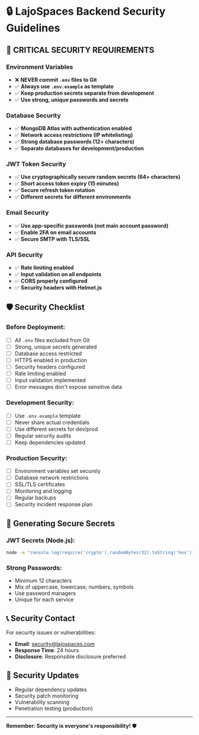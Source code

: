 # 🔒 LajoSpaces Backend Security Guidelines

## 🚨 **CRITICAL SECURITY REQUIREMENTS**

### **Environment Variables**
- ❌ **NEVER commit `.env` files to Git**
- ✅ **Always use `.env.example` as template**
- ✅ **Keep production secrets separate from development**
- ✅ **Use strong, unique passwords and secrets**

### **Database Security**
- ✅ **MongoDB Atlas with authentication enabled**
- ✅ **Network access restrictions (IP whitelisting)**
- ✅ **Strong database passwords (12+ characters)**
- ✅ **Separate databases for development/production**

### **JWT Token Security**
- ✅ **Use cryptographically secure random secrets (64+ characters)**
- ✅ **Short access token expiry (15 minutes)**
- ✅ **Secure refresh token rotation**
- ✅ **Different secrets for different environments**

### **Email Security**
- ✅ **Use app-specific passwords (not main account password)**
- ✅ **Enable 2FA on email accounts**
- ✅ **Secure SMTP with TLS/SSL**

### **API Security**
- ✅ **Rate limiting enabled**
- ✅ **Input validation on all endpoints**
- ✅ **CORS properly configured**
- ✅ **Security headers with Helmet.js**

## 🛡️ **Security Checklist**

### **Before Deployment:**
- [ ] All `.env` files excluded from Git
- [ ] Strong, unique secrets generated
- [ ] Database access restricted
- [ ] HTTPS enabled in production
- [ ] Security headers configured
- [ ] Rate limiting enabled
- [ ] Input validation implemented
- [ ] Error messages don't expose sensitive data

### **Development Security:**
- [ ] Use `.env.example` template
- [ ] Never share actual credentials
- [ ] Use different secrets for dev/prod
- [ ] Regular security audits
- [ ] Keep dependencies updated

### **Production Security:**
- [ ] Environment variables set securely
- [ ] Database network restrictions
- [ ] SSL/TLS certificates
- [ ] Monitoring and logging
- [ ] Regular backups
- [ ] Security incident response plan

## 🔑 **Generating Secure Secrets**

### **JWT Secrets (Node.js):**
```bash
node -e "console.log(require('crypto').randomBytes(32).toString('hex'))"
```

### **Strong Passwords:**
- Minimum 12 characters
- Mix of uppercase, lowercase, numbers, symbols
- Use password managers
- Unique for each service

## 📞 **Security Contact**

For security issues or vulnerabilities:
- **Email**: security@lajospaces.com
- **Response Time**: 24 hours
- **Disclosure**: Responsible disclosure preferred

## 🔄 **Security Updates**

- Regular dependency updates
- Security patch monitoring
- Vulnerability scanning
- Penetration testing (production)

---

**Remember: Security is everyone's responsibility!** 🛡️
